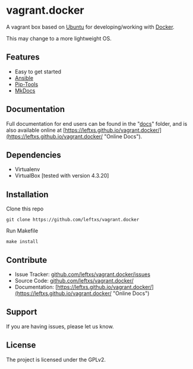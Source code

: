 vagrant.docker
==============

A vagrant box based on [Ubuntu](http://www.ubuntu.com/ "Ubuntu's Homepage") for developing/working with [Docker](https://www.docker.com/ "Docker's Homepage").

This may change to a more lightweight OS.

Features
--------

- Easy to get started
- [Ansible](http://www.ansible.com/home "Ansible's Homepage")
- [Pip-Tools](https://github.com/nvie/pip-tools "Pip-Tools's Homepage")
- [MkDocs](http://www.mkdocs.org/ "MkDocs's Homepage")

Documentation
-------------

Full documentation for end users can be found in the "[docs](https://github.com/leftxs/vagrant.docker/tree/master/docs/source "Docs folder")" folder, and is also available online at [https://leftxs.github.io/vagrant.docker/](https://leftxs.github.io/vagrant.docker/ "Online Docs").


Dependencies
------------
 
 - Virtualenv
 - VirtualBox [tested with version 4.3.20]

 
Installation
------------

Clone this repo

    git clone https://github.com/leftxs/vagrant.docker

Run Makefile

    make install

Contribute
----------

- Issue Tracker: [github.com/leftxs/vagrant.docker/issues](https://github.com/leftxs/vagrant.docker/issues "Issue Tracker")
- Source Code: [github.com/leftxs/vagrant.docker/](https://github.com/leftxs/vagrant.docker "Code on GitHub")
- Documentation: [https://leftxs.github.io/vagrant.docker/](https://leftxs.github.io/vagrant.docker/ "Online Docs")

Support
-------

If you are having issues, please let us know.


License
-------

The project is licensed under the GPLv2.
